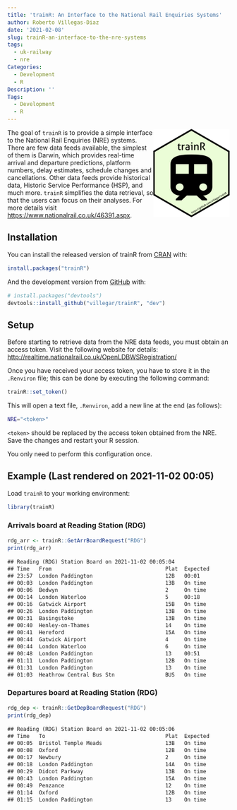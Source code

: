 ```yaml
---
title: 'trainR: An Interface to the National Rail Enquiries Systems'
author: Roberto Villegas-Diaz
date: '2021-02-08'
slug: trainR-an-interface-to-the-nre-systems
tags:
  - uk-railway
  - nre
Categories:
  - Development
  - R
Description: ''
Tags:
  - Development
  - R
---
```


<img src="https://raw.githubusercontent.com/villegar/trainR/main/inst/images/logo.png" alt="logo" align="right" height=200px/>

The goal of `trainR` is to provide a simple interface to the 
National Rail Enquiries (NRE) systems. There are few data feeds 
available, the simplest of them is Darwin, which provides real-time 
arrival and departure predictions, platform numbers, delay estimates, 
schedule changes and cancellations. Other data feeds provide historical 
data, Historic Service Performance (HSP), and much more. `trainR` 
simplifies the data retrieval, so that the users can focus on their 
analyses. For more details visit 
https://www.nationalrail.co.uk/46391.aspx.

## Installation

You can install the released version of trainR from [CRAN](https://CRAN.R-project.org) with:

``` r
install.packages("trainR")
```

And the development version from [GitHub](https://github.com/) with:

``` r
# install.packages("devtools")
devtools::install_github("villegar/trainR", "dev")
```

## Setup
Before starting to retrieve data from the NRE data feeds, you must obtain an access token. 
Visit the following website for details: http://realtime.nationalrail.co.uk/OpenLDBWSRegistration/

Once you have received your access token, you have to store it in the `.Renviron` file; this can be 
done by executing the following command:


```r
trainR::set_token()
```

This will open a text file, `.Renviron`, add a new line at the end (as follows):

```bash
NRE="<token>"
```

`<token>` should be replaced by the access token obtained from the NRE. Save the changes and restart 
your R session.

You only need to perform this configuration once.

## Example (Last rendered on 2021-11-02 00:05)

Load `trainR` to your working environment:

```r
library(trainR)
```

### Arrivals board at Reading Station (RDG)


```r
rdg_arr <- trainR::GetArrBoardRequest("RDG")
print(rdg_arr)
```

```
## Reading (RDG) Station Board on 2021-11-02 00:05:04
## Time   From                                    Plat  Expected
## 23:57  London Paddington                       12B   00:01
## 00:03  London Paddington                       13B   On time
## 00:06  Bedwyn                                  2     On time
## 00:14  London Waterloo                         5     00:18
## 00:16  Gatwick Airport                         15B   On time
## 00:26  London Paddington                       13B   On time
## 00:31  Basingstoke                             13B   On time
## 00:40  Henley-on-Thames                        14    On time
## 00:41  Hereford                                15A   On time
## 00:44  Gatwick Airport                         4     On time
## 00:44  London Waterloo                         6     On time
## 00:48  London Paddington                       13    00:51
## 01:11  London Paddington                       12B   On time
## 01:31  London Paddington                       13    On time
## 01:03  Heathrow Central Bus Stn                BUS   On time
```

### Departures board at Reading Station (RDG)


```r
rdg_dep <- trainR::GetDepBoardRequest("RDG")
print(rdg_dep)
```

```
## Reading (RDG) Station Board on 2021-11-02 00:05:06
## Time   To                                      Plat  Expected
## 00:05  Bristol Temple Meads                    13B   On time
## 00:08  Oxford                                  12B   On time
## 00:17  Newbury                                 2     On time
## 00:18  London Paddington                       14A   On time
## 00:29  Didcot Parkway                          13B   On time
## 00:43  London Paddington                       15A   On time
## 00:49  Penzance                                12    On time
## 01:14  Oxford                                  12B   On time
## 01:15  London Paddington                       13    On time
```
